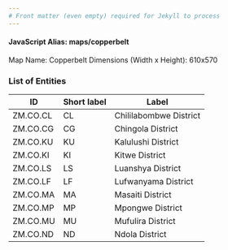 ```yaml
---
# Front matter (even empty) required for Jekyll to process
---
```


#### JavaScript Alias: maps/copperbelt

Map Name: Copperbelt
Dimensions (Width x Height): 610x570





### List of Entities

ID | Short label | Label
---|---|---|
ZM.CO.CL|CL|Chililabombwe District
ZM.CO.CG|CG|Chingola District
ZM.CO.KU|KU|Kalulushi District
ZM.CO.KI|KI|Kitwe District
ZM.CO.LS|LS|Luanshya District
ZM.CO.LF|LF|Lufwanyama District
ZM.CO.MA|MA|Masaiti District
ZM.CO.MP|MP|Mpongwe District
ZM.CO.MU|MU|Mufulira District
ZM.CO.ND|ND|Ndola District